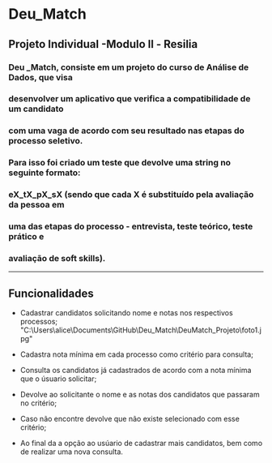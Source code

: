 # Deu_Match
Projeto Individual -Modulo ll - Resilia
---

### Deu _Match, consiste em um projeto do curso de Análise de Dados, que visa  
### desenvolver um aplicativo que verifica a compatibilidade de um candidato 
### com uma vaga de acordo com seu resultado nas etapas do processo seletivo.
### Para isso foi criado um teste que devolve uma string no seguinte formato:
### eX_tX_pX_sX (sendo que cada X é substituído pela avaliação da pessoa em
### uma das etapas do processo - entrevista, teste teórico, teste prático e
### avaliação de soft skills).
---
## Funcionalidades
- Cadastrar candidatos solicitando nome e notas nos respectivos processos;
   "C:\Users\alice\Documents\GitHub\Deu_Match\DeuMatch_Projeto\foto1.jpg" 

- Cadastra nota mínima em cada processo como critério para consulta;
- Consulta os candidatos já cadastrados de acordo com a nota mínima que o 
  úsuario solicitar;
- Devolve ao solicitante o nome e as notas dos candidatos que passaram no 
  critério;
- Caso não encontre devolve que não existe selecionado com esse critério;
- Ao final da a opção ao usúario de cadastrar mais candidatos, bem como de
  realizar uma nova consulta.

